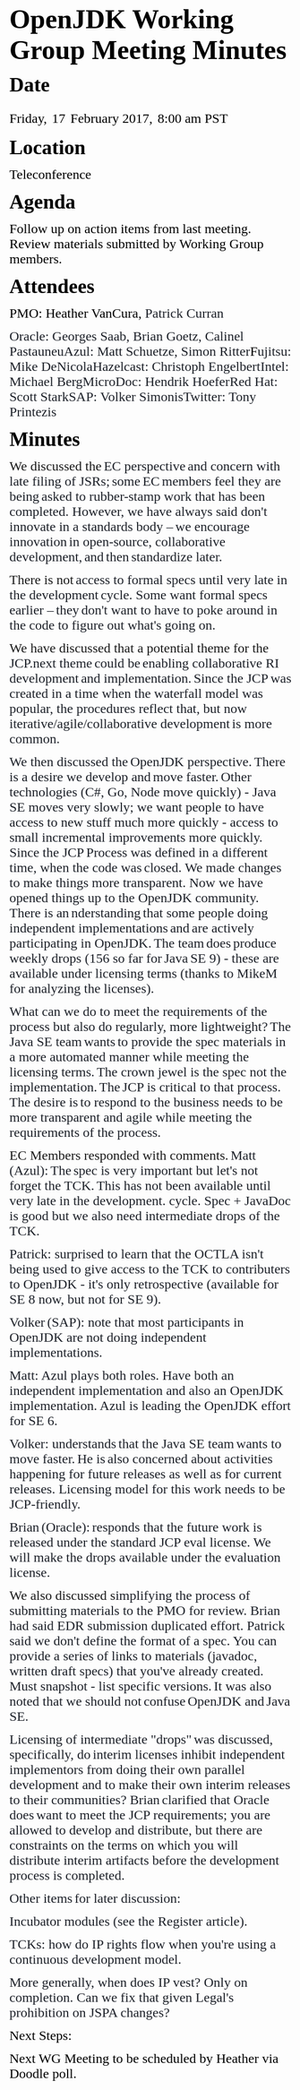 <font color="#000000"><font face="Times-Roman, serif"><font size="7" style="font-size: 36pt">**OpenJDK Working Group Meeting Minutes**</font></font></font>

<font color="#000000"><font face="Times-Roman, serif"><font size="6" style="font-size: 27pt">**Date**</font></font></font>

<font color="#000000"><font face="Times-Roman, serif"><font size="6" style="font-size: 27pt"><font size="5" style="font-size: 18pt"><span style="font-weight: normal">Fri</span></font><font size="5" style="font-size: 18pt"><span style="font-weight: normal">day,</span></font> <font size="5" style="font-size: 18pt"><span style="font-weight: normal">17</span></font> <font size="5" style="font-size: 18pt"><span style="font-weight: normal">February 2017,</span></font> <font size="5" style="font-size: 18pt"><span style="font-weight: normal">8</span></font><font size="5" style="font-size: 18pt"><span style="font-weight: normal">:00 am PST</span></font></font></font></font>

<font color="#000000"><font face="Times-Roman, serif"><font size="6" style="font-size: 27pt">**Location**</font></font></font>

<font color="#000000"><font face="Times-Roman, serif"><font size="5" style="font-size: 18pt">Teleconference</font></font></font>

<font color="#000000"><font face="Times-Roman, serif"><font size="6" style="font-size: 27pt">**Agenda**</font></font></font>

<span style="font-variant: normal"><font color="#000000"><font face="Times-Roman, serif"><font size="5" style="font-size: 18pt"><span style="letter-spacing: normal"><span style="font-style: normal"><span style="font-weight: normal">Follow up on action items from last meeting. Review materials submitted by Working Group members.</span></span></span></font></font></font></span>

<font color="#000000"><font face="Times-Roman, serif"><font size="6" style="font-size: 27pt">**Attendees**</font></font></font>

<font color="#000000"><font face="Times-Roman, serif"><font size="5" style="font-size: 18pt">PMO: Heather VanCura, <font color="#1d2129"><font face="Times New Roman, serif">Patrick Curran</font></font></font></font></font>

<font color="#000000"><font face="Times-Roman, serif"><font size="5" style="font-size: 18pt"><font color="#1d2129"><font face="Times New Roman, serif">Oracle: Georges</font></font> <font color="#1d2129"><font face="Times New Roman, serif">Saab</font></font><font color="#1d2129"><font face="Times New Roman, serif">, Brian</font></font> <font color="#1d2129"><font face="Times New Roman, serif">Goetz</font></font><font color="#1d2129"><font face="Times New Roman, serif">, Calinel</font></font> <font color="#1d2129"><font face="Times New Roman, serif">Pastauneu</font></font><font color="#1d2129"><font face="Times New Roman, serif">Azul: Matt Schuetze, Simon Ritter</font></font><font face="Times New Roman, serif">F</font><font color="#1d2129"><font face="Times New Roman, serif">ujitsu: Mike DeNicola</font></font><font color="#1d2129"><font face="Times New Roman, serif">Hazelcast: Christoph Engelbert</font></font><font color="#1d2129"><font face="Times New Roman, serif">Intel: Michael Berg</font></font><font color="#1d2129"><font face="Times New Roman, serif">MicroDoc: Hendrik Hoefer</font></font><font color="#1d2129"><font face="Times New Roman, serif">Red Hat: Scott Stark</font></font><font color="#1d2129"><font face="Times New Roman, serif">SAP: Volker Simonis</font></font><font color="#1d2129"><font face="Times New Roman, serif">Twitter: Tony Printezis</font></font></font></font></font>

<font color="#000000"><font face="Times-Roman, serif"><font size="6" style="font-size: 27pt">**Minutes**</font></font></font>

<font face="Times New Roman, serif"><font size="5" style="font-size: 18pt">We discussed the</font></font> <span style="font-variant: normal"><font color="#1d2129"><font face="Times New Roman, serif"><font size="5" style="font-size: 18pt"><span style="letter-spacing: normal"><span style="font-style: normal"><span style="font-weight: normal">EC perspective</span></span></span></font></font></font></span> <span style="font-variant: normal"><font color="#1d2129"><font face="Times New Roman, serif"><font size="5" style="font-size: 18pt"><span style="letter-spacing: normal"><span style="font-style: normal"><span style="font-weight: normal">and c</span></span></span></font></font></font></span><span style="font-variant: normal"><font color="#1d2129"><font face="Times New Roman, serif"><font size="5" style="font-size: 18pt"><span style="letter-spacing: normal"><span style="font-style: normal"><span style="font-weight: normal">oncern with late filing of JSRs;</span></span></span></font></font></font></span> <span style="font-variant: normal"><font color="#1d2129"><font face="Times New Roman, serif"><font size="5" style="font-size: 18pt"><span style="letter-spacing: normal"><span style="font-style: normal"><span style="font-weight: normal">some</span></span></span></font></font></font></span> <span style="font-variant: normal"><font color="#1d2129"><font face="Times New Roman, serif"><font size="5" style="font-size: 18pt"><span style="letter-spacing: normal"><span style="font-style: normal"><span style="font-weight: normal">EC</span></span></span></font></font></font></span> <span style="font-variant: normal"><font color="#1d2129"><font face="Times New Roman, serif"><font size="5" style="font-size: 18pt"><span style="letter-spacing: normal"><span style="font-style: normal"><span style="font-weight: normal">members feel they are being</span></span></span></font></font></font></span> <span style="font-variant: normal"><font color="#1d2129"><font face="Times New Roman, serif"><font size="5" style="font-size: 18pt"><span style="letter-spacing: normal"><span style="font-style: normal"><span style="font-weight: normal">asked to rubber-stamp work that has been completed. However, we have always said don't innovate in a standards body –</span></span></span></font></font></font></span> <span style="font-variant: normal"><font color="#1d2129"><font face="Times New Roman, serif"><font size="5" style="font-size: 18pt"><span style="letter-spacing: normal"><span style="font-style: normal"><span style="font-weight: normal">we encourage</span></span></span></font></font></font></span> <span style="font-variant: normal"><font color="#1d2129"><font face="Times New Roman, serif"><font size="5" style="font-size: 18pt"><span style="letter-spacing: normal"><span style="font-style: normal"><span style="font-weight: normal">innovat</span></span></span></font></font></font></span><span style="font-variant: normal"><font color="#1d2129"><font face="Times New Roman, serif"><font size="5" style="font-size: 18pt"><span style="letter-spacing: normal"><span style="font-style: normal"><span style="font-weight: normal">ion</span></span></span></font></font></font></span> <span style="font-variant: normal"><font color="#1d2129"><font face="Times New Roman, serif"><font size="5" style="font-size: 18pt"><span style="letter-spacing: normal"><span style="font-style: normal"><span style="font-weight: normal">in open-source, collaborative development</span></span></span></font></font></font></span><span style="font-variant: normal"><font color="#1d2129"><font face="Times New Roman, serif"><font size="5" style="font-size: 18pt"><span style="letter-spacing: normal"><span style="font-style: normal"><span style="font-weight: normal">,</span></span></span></font></font></font></span> <span style="font-variant: normal"><font color="#1d2129"><font face="Times New Roman, serif"><font size="5" style="font-size: 18pt"><span style="letter-spacing: normal"><span style="font-style: normal"><span style="font-weight: normal">and</span></span></span></font></font></font></span> <span style="font-variant: normal"><font color="#1d2129"><font face="Times New Roman, serif"><font size="5" style="font-size: 18pt"><span style="letter-spacing: normal"><span style="font-style: normal"><span style="font-weight: normal">then</span></span></span></font></font></font></span> <span style="font-variant: normal"><font color="#1d2129"><font face="Times New Roman, serif"><font size="5" style="font-size: 18pt"><span style="letter-spacing: normal"><span style="font-style: normal"><span style="font-weight: normal">standardize later.</span></span></span></font></font></font></span>  

<font face="Times New Roman, serif"><font size="5" style="font-size: 18pt">There is not</font></font> <span style="font-variant: normal"><font color="#1d2129"><font face="Times New Roman, serif"><font size="5" style="font-size: 18pt"><span style="letter-spacing: normal"><span style="font-style: normal"><span style="font-weight: normal">access to formal specs until very late in</span></span></span></font></font></font></span> <span style="font-variant: normal"><font color="#1d2129"><font face="Times New Roman, serif"><font size="5" style="font-size: 18pt"><span style="letter-spacing: normal"><span style="font-style: normal"><span style="font-weight: normal">the development</span></span></span></font></font></font></span> <span style="font-variant: normal"><font color="#1d2129"><font face="Times New Roman, serif"><font size="5" style="font-size: 18pt"><span style="letter-spacing: normal"><span style="font-style: normal"><span style="font-weight: normal">cycle. Some want formal specs earlier –</span></span></span></font></font></font></span> <span style="font-variant: normal"><font color="#1d2129"><font face="Times New Roman, serif"><font size="5" style="font-size: 18pt"><span style="letter-spacing: normal"><span style="font-style: normal"><span style="font-weight: normal">they</span></span></span></font></font></font></span> <span style="font-variant: normal"><font color="#1d2129"><font face="Times New Roman, serif"><font size="5" style="font-size: 18pt"><span style="letter-spacing: normal"><span style="font-style: normal"><span style="font-weight: normal">don't want to have to poke around in the code to figure out what's going on.</span></span></span></font></font></font></span>  

<font face="Times New Roman, serif"><font size="5" style="font-size: 18pt">We have discussed that a potential theme for the</font></font> <span style="font-variant: normal"><font color="#1d2129"><font face="Times New Roman, serif"><font size="5" style="font-size: 18pt"><span style="letter-spacing: normal"><span style="font-style: normal"><span style="font-weight: normal">JCP.next theme</span></span></span></font></font></font></span> <span style="font-variant: normal"><font color="#1d2129"><font face="Times New Roman, serif"><font size="5" style="font-size: 18pt"><span style="letter-spacing: normal"><span style="font-style: normal"><span style="font-weight: normal">could be</span></span></span></font></font></font></span> <span style="font-variant: normal"><font color="#1d2129"><font face="Times New Roman, serif"><font size="5" style="font-size: 18pt"><span style="letter-spacing: normal"><span style="font-style: normal"><span style="font-weight: normal">enabling collaborative RI dev</span></span></span></font></font></font></span><span style="font-variant: normal"><font color="#1d2129"><font face="Times New Roman, serif"><font size="5" style="font-size: 18pt"><span style="letter-spacing: normal"><span style="font-style: normal"><span style="font-weight: normal">elopment</span></span></span></font></font></font></span> <span style="font-variant: normal"><font color="#1d2129"><font face="Times New Roman, serif"><font size="5" style="font-size: 18pt"><span style="letter-spacing: normal"><span style="font-style: normal"><span style="font-weight: normal">and implementation.</span></span></span></font></font></font></span> <span style="font-variant: normal"><font color="#1d2129"><font face="Times New Roman, serif"><font size="5" style="font-size: 18pt"><span style="letter-spacing: normal"><span style="font-style: normal"><span style="font-weight: normal">Since the JCP</span></span></span></font></font></font></span> <span style="font-variant: normal"><font color="#1d2129"><font face="Times New Roman, serif"><font size="5" style="font-size: 18pt"><span style="letter-spacing: normal"><span style="font-style: normal"><span style="font-weight: normal">was created in a time when the waterfall model was</span></span></span></font></font></font></span> <span style="font-variant: normal"><font color="#1d2129"><font face="Times New Roman, serif"><font size="5" style="font-size: 18pt"><span style="letter-spacing: normal"><span style="font-style: normal"><span style="font-weight: normal">popular, the procedures reflect that, but now</span></span></span></font></font></font></span> <span style="font-variant: normal"><font color="#1d2129"><font face="Times New Roman, serif"><font size="5" style="font-size: 18pt"><span style="letter-spacing: normal"><span style="font-style: normal"><span style="font-weight: normal">iterative/agile/collaborative development</span></span></span></font></font></font></span> <span style="font-variant: normal"><font color="#1d2129"><font face="Times New Roman, serif"><font size="5" style="font-size: 18pt"><span style="letter-spacing: normal"><span style="font-style: normal"><span style="font-weight: normal">is more common.</span></span></span></font></font></font></span>  

<span style="font-variant: normal"><font color="#1d2129"><font face="Times New Roman, serif"><font size="5" style="font-size: 18pt"><span style="letter-spacing: normal"><span style="font-style: normal"><span style="font-weight: normal">We then discussed the</span></span></span></font></font></font></span> <span style="font-variant: normal"><font color="#1d2129"><font face="Times New Roman, serif"><font size="5" style="font-size: 18pt"><span style="letter-spacing: normal"><span style="font-style: normal"><span style="font-weight: normal">OpenJDK perspective.</span></span></span></font></font></font></span> <span style="font-variant: normal"><font color="#1d2129"><font face="Times New Roman, serif"><font size="5" style="font-size: 18pt"><span style="letter-spacing: normal"><span style="font-style: normal"><span style="font-weight: normal">There is a desire we develop and</span></span></span></font></font></font></span> <span style="font-variant: normal"><font color="#1d2129"><font face="Times New Roman, serif"><font size="5" style="font-size: 18pt"><span style="letter-spacing: normal"><span style="font-style: normal"><span style="font-weight: normal">move faster.</span></span></span></font></font></font></span> <span style="font-variant: normal"><font color="#1d2129"><font face="Times New Roman, serif"><font size="5" style="font-size: 18pt"><span style="letter-spacing: normal"><span style="font-style: normal"><span style="font-weight: normal">O</span></span></span></font></font></font></span><span style="font-variant: normal"><font color="#1d2129"><font face="Times New Roman, serif"><font size="5" style="font-size: 18pt"><span style="letter-spacing: normal"><span style="font-style: normal"><span style="font-weight: normal">ther technologies (C#, Go, Node move quickly) - Java SE moves very slowly; we want people to have access to new stuff much more quickly - access to small incremental improvements more quickly.</span></span></span></font></font></font></span> <span style="font-variant: normal"><font color="#1d2129"><font face="Times New Roman, serif"><font size="5" style="font-size: 18pt"><span style="letter-spacing: normal"><span style="font-style: normal"><span style="font-weight: normal">Since the JCP</span></span></span></font></font></font></span> <span style="font-variant: normal"><font color="#1d2129"><font face="Times New Roman, serif"><font size="5" style="font-size: 18pt"><span style="letter-spacing: normal"><span style="font-style: normal"><span style="font-weight: normal">Process was defined in a different</span></span></span></font></font></font></span> <span style="font-variant: normal"><font color="#1d2129"><font face="Times New Roman, serif"><font size="5" style="font-size: 18pt"><span style="letter-spacing: normal"><span style="font-style: normal"><span style="font-weight: normal">time, when the code was</span></span></span></font></font></font></span> <span style="font-variant: normal"><font color="#1d2129"><font face="Times New Roman, serif"><font size="5" style="font-size: 18pt"><span style="letter-spacing: normal"><span style="font-style: normal"><span style="font-weight: normal">closed. We made changes to make things more transparent. Now we have opened things up to the OpenJDK community.</span></span></span></font></font></font></span> <span style="font-variant: normal"><font color="#1d2129"><font face="Times New Roman, serif"><font size="5" style="font-size: 18pt"><span style="letter-spacing: normal"><span style="font-style: normal"><span style="font-weight: normal">There is an</span></span></span></font></font></font></span> <span style="font-variant: normal"><font color="#1d2129"><font face="Times New Roman, serif"><font size="5" style="font-size: 18pt"><span style="letter-spacing: normal"><span style="font-style: normal"><span style="font-weight: normal">nderstand</span></span></span></font></font></font></span><span style="font-variant: normal"><font color="#1d2129"><font face="Times New Roman, serif"><font size="5" style="font-size: 18pt"><span style="letter-spacing: normal"><span style="font-style: normal"><span style="font-weight: normal">ing</span></span></span></font></font></font></span> <span style="font-variant: normal"><font color="#1d2129"><font face="Times New Roman, serif"><font size="5" style="font-size: 18pt"><span style="letter-spacing: normal"><span style="font-style: normal"><span style="font-weight: normal">that some people doing independent implementations</span></span></span></font></font></font></span> <span style="font-variant: normal"><font color="#1d2129"><font face="Times New Roman, serif"><font size="5" style="font-size: 18pt"><span style="letter-spacing: normal"><span style="font-style: normal"><span style="font-weight: normal">and</span></span></span></font></font></font></span> <span style="font-variant: normal"><font color="#1d2129"><font face="Times New Roman, serif"><font size="5" style="font-size: 18pt"><span style="letter-spacing: normal"><span style="font-style: normal"><span style="font-weight: normal">are actively participating in OpenJDK.</span></span></span></font></font></font></span> <span style="font-variant: normal"><font color="#1d2129"><font face="Times New Roman, serif"><font size="5" style="font-size: 18pt"><span style="letter-spacing: normal"><span style="font-style: normal"><span style="font-weight: normal">The team</span></span></span></font></font></font></span> <span style="font-variant: normal"><font color="#1d2129"><font face="Times New Roman, serif"><font size="5" style="font-size: 18pt"><span style="letter-spacing: normal"><span style="font-style: normal"><span style="font-weight: normal">do</span></span></span></font></font></font></span><span style="font-variant: normal"><font color="#1d2129"><font face="Times New Roman, serif"><font size="5" style="font-size: 18pt"><span style="letter-spacing: normal"><span style="font-style: normal"><span style="font-weight: normal">es</span></span></span></font></font></font></span> <span style="font-variant: normal"><font color="#1d2129"><font face="Times New Roman, serif"><font size="5" style="font-size: 18pt"><span style="letter-spacing: normal"><span style="font-style: normal"><span style="font-weight: normal">produce weekly drops (156 so far for</span></span></span></font></font></font></span> <span style="font-variant: normal"><font color="#1d2129"><font face="Times New Roman, serif"><font size="5" style="font-size: 18pt"><span style="letter-spacing: normal"><span style="font-style: normal"><span style="font-weight: normal">Java</span></span></span></font></font></font></span> <span style="font-variant: normal"><font color="#1d2129"><font face="Times New Roman, serif"><font size="5" style="font-size: 18pt"><span style="letter-spacing: normal"><span style="font-style: normal"><span style="font-weight: normal">SE 9) - these are available under licensing terms (thanks to MikeM for analyzing the licenses).</span></span></span></font></font></font></span>  

<span style="font-variant: normal"><font color="#1d2129"><font face="Times New Roman, serif"><font size="5" style="font-size: 18pt"><span style="letter-spacing: normal"><span style="font-style: normal"><span style="font-weight: normal">What can we do to meet the requirements of the process but also do regularly, more lightweight?</span></span></span></font></font></font></span> <span style="font-variant: normal"><font color="#1d2129"><font face="Times New Roman, serif"><font size="5" style="font-size: 18pt"><span style="letter-spacing: normal"><span style="font-style: normal"><span style="font-weight: normal">The Java SE team</span></span></span></font></font></font></span> <span style="font-variant: normal"><font color="#1d2129"><font face="Times New Roman, serif"><font size="5" style="font-size: 18pt"><span style="letter-spacing: normal"><span style="font-style: normal"><span style="font-weight: normal">want</span></span></span></font></font></font></span><span style="font-variant: normal"><font color="#1d2129"><font face="Times New Roman, serif"><font size="5" style="font-size: 18pt"><span style="letter-spacing: normal"><span style="font-style: normal"><span style="font-weight: normal">s</span></span></span></font></font></font></span> <span style="font-variant: normal"><font color="#1d2129"><font face="Times New Roman, serif"><font size="5" style="font-size: 18pt"><span style="letter-spacing: normal"><span style="font-style: normal"><span style="font-weight: normal">to provide the spec materials in a more automated manner while meeting the licensing terms.</span></span></span></font></font></font></span> <span style="font-variant: normal"><font color="#1d2129"><font face="Times New Roman, serif"><font size="5" style="font-size: 18pt"><span style="letter-spacing: normal"><span style="font-style: normal"><span style="font-weight: normal">T</span></span></span></font></font></font></span><span style="font-variant: normal"><font color="#1d2129"><font face="Times New Roman, serif"><font size="5" style="font-size: 18pt"><span style="letter-spacing: normal"><span style="font-style: normal"><span style="font-weight: normal">he crown jewel is the spec not the implementation.</span></span></span></font></font></font></span> <span style="font-variant: normal"><font color="#1d2129"><font face="Times New Roman, serif"><font size="5" style="font-size: 18pt"><span style="letter-spacing: normal"><span style="font-style: normal"><span style="font-weight: normal">The</span></span></span></font></font></font></span> <span style="font-variant: normal"><font color="#1d2129"><font face="Times New Roman, serif"><font size="5" style="font-size: 18pt"><span style="letter-spacing: normal"><span style="font-style: normal"><span style="font-weight: normal">JCP is critical to that process.</span></span></span></font></font></font></span> <span style="font-variant: normal"><font color="#1d2129"><font face="Times New Roman, serif"><font size="5" style="font-size: 18pt"><span style="letter-spacing: normal"><span style="font-style: normal"><span style="font-weight: normal">The desire is</span></span></span></font></font></font></span> <span style="font-variant: normal"><font color="#1d2129"><font face="Times New Roman, serif"><font size="5" style="font-size: 18pt"><span style="letter-spacing: normal"><span style="font-style: normal"><span style="font-weight: normal">to respond to the business needs to be more transparent and agile while meeting the requirements of the process.</span></span></span></font></font></font></span>

<font face="Times New Roman, serif"><font size="5" style="font-size: 18pt">EC Members responded with comments.</font></font> <span style="font-variant: normal"><font color="#1d2129"><font face="Times New Roman, serif"><font size="5" style="font-size: 18pt"><span style="letter-spacing: normal"><span style="font-style: normal"><span style="font-weight: normal">Matt</span></span></span></font></font></font></span> <span style="font-variant: normal"><font color="#1d2129"><font face="Times New Roman, serif"><font size="5" style="font-size: 18pt"><span style="letter-spacing: normal"><span style="font-style: normal"><span style="font-weight: normal">(</span></span></span></font></font></font></span><span style="font-variant: normal"><font color="#1d2129"><font face="Times New Roman, serif"><font size="5" style="font-size: 18pt"><span style="letter-spacing: normal"><span style="font-style: normal"><span style="font-weight: normal">Azul</span></span></span></font></font></font></span><span style="font-variant: normal"><font color="#1d2129"><font face="Times New Roman, serif"><font size="5" style="font-size: 18pt"><span style="letter-spacing: normal"><span style="font-style: normal"><span style="font-weight: normal">)</span></span></span></font></font></font></span><span style="font-variant: normal"><font color="#1d2129"><font face="Times New Roman, serif"><font size="5" style="font-size: 18pt"><span style="letter-spacing: normal"><span style="font-style: normal"><span style="font-weight: normal">:</span></span></span></font></font></font></span> <span style="font-variant: normal"><font color="#1d2129"><font face="Times New Roman, serif"><font size="5" style="font-size: 18pt"><span style="letter-spacing: normal"><span style="font-style: normal"><span style="font-weight: normal">The</span></span></span></font></font></font></span> <span style="font-variant: normal"><font color="#1d2129"><font face="Times New Roman, serif"><font size="5" style="font-size: 18pt"><span style="letter-spacing: normal"><span style="font-style: normal"><span style="font-weight: normal">spec is very important but let's not forget the TCK.</span></span></span></font></font></font></span> <span style="font-variant: normal"><font color="#1d2129"><font face="Times New Roman, serif"><font size="5" style="font-size: 18pt"><span style="letter-spacing: normal"><span style="font-style: normal"><span style="font-weight: normal">This h</span></span></span></font></font></font></span><span style="font-variant: normal"><font color="#1d2129"><font face="Times New Roman, serif"><font size="5" style="font-size: 18pt"><span style="letter-spacing: normal"><span style="font-style: normal"><span style="font-weight: normal">as not been available until very late in the dev</span></span></span></font></font></font></span><span style="font-variant: normal"><font color="#1d2129"><font face="Times New Roman, serif"><font size="5" style="font-size: 18pt"><span style="letter-spacing: normal"><span style="font-style: normal"><span style="font-weight: normal">elopment</span></span></span></font></font></font></span><span style="font-variant: normal"><font color="#1d2129"><font face="Times New Roman, serif"><font size="5" style="font-size: 18pt"><span style="letter-spacing: normal"><span style="font-style: normal"><span style="font-weight: normal">. cycle. Spec + JavaDoc is good but we also need intermediate drops of the TCK.</span></span></span></font></font></font></span>  

<span style="font-variant: normal"><font color="#1d2129"><font face="Times New Roman, serif"><font size="5" style="font-size: 18pt"><span style="letter-spacing: normal"><span style="font-style: normal"><span style="font-weight: normal">Patrick: surprised to learn that the OCTLA isn't being used to give access to the TCK to contributers to OpenJDK - it's only retrospective (available for SE 8 now, but not for SE 9).</span></span></span></font></font></font></span>  

<span style="font-variant: normal"><font color="#1d2129"><font face="Times New Roman, serif"><font size="5" style="font-size: 18pt"><span style="letter-spacing: normal"><span style="font-style: normal"><span style="font-weight: normal">Volker</span></span></span></font></font></font></span> <span style="font-variant: normal"><font color="#1d2129"><font face="Times New Roman, serif"><font size="5" style="font-size: 18pt"><span style="letter-spacing: normal"><span style="font-style: normal"><span style="font-weight: normal">(SAP)</span></span></span></font></font></font></span><span style="font-variant: normal"><font color="#1d2129"><font face="Times New Roman, serif"><font size="5" style="font-size: 18pt"><span style="letter-spacing: normal"><span style="font-style: normal"><span style="font-weight: normal">: note that most participants in OpenJDK are not doing independent implementations.</span></span></span></font></font></font></span>

<span style="font-variant: normal"><font color="#1d2129"><font face="Times New Roman, serif"><font size="5" style="font-size: 18pt"><span style="letter-spacing: normal"><span style="font-style: normal"><span style="font-weight: normal">Matt: Azul plays both roles. Have both an independent implementation and also an OpenJDK implementation. Azul is leading the OpenJDK effort for SE 6.</span></span></span></font></font></font></span>

<span style="font-variant: normal"><font color="#1d2129"><font face="Times New Roman, serif"><font size="5" style="font-size: 18pt"><span style="letter-spacing: normal"><span style="font-style: normal"><span style="font-weight: normal">Volker: understands</span></span></span></font></font></font></span> <span style="font-variant: normal"><font color="#1d2129"><font face="Times New Roman, serif"><font size="5" style="font-size: 18pt"><span style="letter-spacing: normal"><span style="font-style: normal"><span style="font-weight: normal">that the Java SE team</span></span></span></font></font></font></span> <span style="font-variant: normal"><font color="#1d2129"><font face="Times New Roman, serif"><font size="5" style="font-size: 18pt"><span style="letter-spacing: normal"><span style="font-style: normal"><span style="font-weight: normal">wants to move faster.</span></span></span></font></font></font></span> <span style="font-variant: normal"><font color="#1d2129"><font face="Times New Roman, serif"><font size="5" style="font-size: 18pt"><span style="letter-spacing: normal"><span style="font-style: normal"><span style="font-weight: normal">He is</span></span></span></font></font></font></span> <span style="font-variant: normal"><font color="#1d2129"><font face="Times New Roman, serif"><font size="5" style="font-size: 18pt"><span style="letter-spacing: normal"><span style="font-style: normal"><span style="font-weight: normal">also concerned about activities happening for future releases as well as for current releases. Licensing model for this work needs to be JCP-friendly.</span></span></span></font></font></font></span>

<span style="font-variant: normal"><font color="#1d2129"><font face="Times New Roman, serif"><font size="5" style="font-size: 18pt"><span style="letter-spacing: normal"><span style="font-style: normal"><span style="font-weight: normal">Brian</span></span></span></font></font></font></span> <span style="font-variant: normal"><font color="#1d2129"><font face="Times New Roman, serif"><font size="5" style="font-size: 18pt"><span style="letter-spacing: normal"><span style="font-style: normal"><span style="font-weight: normal">(Oracle):</span></span></span></font></font></font></span> <span style="font-variant: normal"><font color="#1d2129"><font face="Times New Roman, serif"><font size="5" style="font-size: 18pt"><span style="letter-spacing: normal"><span style="font-style: normal"><span style="font-weight: normal">responds that the future work is released under the standard JCP eval license. We will make the drops available under the evaluation license.</span></span></span></font></font></font></span>

<font face="Times New Roman, serif"><font size="5" style="font-size: 18pt">We also discussed s</font></font><span style="font-variant: normal"><font color="#1d2129"><font face="Times New Roman, serif"><font size="5" style="font-size: 18pt"><span style="letter-spacing: normal"><span style="font-style: normal"><span style="font-weight: normal">implifying the process of submitting materials to the PMO for review. Brian had said EDR submission duplicated effort. Patrick said we don't define the format of a spec. You can provide a series of links to materials (javadoc, written draft specs) that you've already created. Must snapshot - list specific versions.</span></span></span></font></font></font></span> <span style="font-variant: normal"><font color="#1d2129"><font face="Times New Roman, serif"><font size="5" style="font-size: 18pt"><span style="letter-spacing: normal"><span style="font-style: normal"><span style="font-weight: normal">It was also noted that we should not</span></span></span></font></font></font></span> <span style="font-variant: normal"><font color="#1d2129"><font face="Times New Roman, serif"><font size="5" style="font-size: 18pt"><span style="letter-spacing: normal"><span style="font-style: normal"><span style="font-weight: normal">confuse</span></span></span></font></font></font></span> <span style="font-variant: normal"><font color="#1d2129"><font face="Times New Roman, serif"><font size="5" style="font-size: 18pt"><span style="letter-spacing: normal"><span style="font-style: normal"><span style="font-weight: normal">Open</span></span></span></font></font></font></span><span style="font-variant: normal"><font color="#1d2129"><font face="Times New Roman, serif"><font size="5" style="font-size: 18pt"><span style="letter-spacing: normal"><span style="font-style: normal"><span style="font-weight: normal">JDK and</span></span></span></font></font></font></span> <span style="font-variant: normal"><font color="#1d2129"><font face="Times New Roman, serif"><font size="5" style="font-size: 18pt"><span style="letter-spacing: normal"><span style="font-style: normal"><span style="font-weight: normal">Java</span></span></span></font></font></font></span> <span style="font-variant: normal"><font color="#1d2129"><font face="Times New Roman, serif"><font size="5" style="font-size: 18pt"><span style="letter-spacing: normal"><span style="font-style: normal"><span style="font-weight: normal">SE.</span></span></span></font></font></font></span>  

<span style="font-variant: normal"><font color="#1d2129"><font face="Times New Roman, serif"><font size="5" style="font-size: 18pt"><span style="letter-spacing: normal"><span style="font-style: normal"><span style="font-weight: normal">Licensing of intermediate "drops"</span></span></span></font></font></font></span> <span style="font-variant: normal"><font color="#1d2129"><font face="Times New Roman, serif"><font size="5" style="font-size: 18pt"><span style="letter-spacing: normal"><span style="font-style: normal"><span style="font-weight: normal">was discussed, specifically, do</span></span></span></font></font></font></span> <span style="font-variant: normal"><font color="#1d2129"><font face="Times New Roman, serif"><font size="5" style="font-size: 18pt"><span style="letter-spacing: normal"><span style="font-style: normal"><span style="font-weight: normal">interim licenses inhibit independent implementors from doing their own parallel development and to make their own interim releases to their communities? Brian</span></span></span></font></font></font></span> <span style="font-variant: normal"><font color="#1d2129"><font face="Times New Roman, serif"><font size="5" style="font-size: 18pt"><span style="letter-spacing: normal"><span style="font-style: normal"><span style="font-weight: normal">clarified that Oracle</span></span></span></font></font></font></span> <span style="font-variant: normal"><font color="#1d2129"><font face="Times New Roman, serif"><font size="5" style="font-size: 18pt"><span style="letter-spacing: normal"><span style="font-style: normal"><span style="font-weight: normal"></span></span></span></font></font></font></span> <span style="font-variant: normal"><font color="#1d2129"><font face="Times New Roman, serif"><font size="5" style="font-size: 18pt"><span style="letter-spacing: normal"><span style="font-style: normal"><span style="font-weight: normal">does</span></span></span></font></font></font></span> <span style="font-variant: normal"><font color="#1d2129"><font face="Times New Roman, serif"><font size="5" style="font-size: 18pt"><span style="letter-spacing: normal"><span style="font-style: normal"><span style="font-weight: normal">want to meet the JCP requirements; you are allowed to develop and distribute, but there are constraints on the terms on which you will distribute interim artifacts before the development process is completed.</span></span></span></font></font></font></span>  

<span style="font-variant: normal"><font color="#1d2129"><font face="Times New Roman, serif"><font size="5" style="font-size: 18pt"><span style="letter-spacing: normal"><span style="font-style: normal"><span style="font-weight: normal">Other items</span></span></span></font></font></font></span> <span style="font-variant: normal"><font color="#1d2129"><font face="Times New Roman, serif"><font size="5" style="font-size: 18pt"><span style="letter-spacing: normal"><span style="font-style: normal"><span style="font-weight: normal">for later discussion:</span></span></span></font></font></font></span>  

<span style="font-variant: normal"><font color="#1d2129"><font face="Times New Roman, serif"><font size="5" style="font-size: 18pt"><span style="letter-spacing: normal"><span style="font-style: normal"><span style="font-weight: normal">Incubator modules (see the Register article).</span></span></span></font></font></font></span>  

<span style="font-variant: normal"><font color="#1d2129"><font face="Times New Roman, serif"><font size="5" style="font-size: 18pt"><span style="letter-spacing: normal"><span style="font-style: normal"><span style="font-weight: normal">TCKs: how do IP rights flow when you're using a continuous development model.</span></span></span></font></font></font></span>  

<span style="font-variant: normal"><font color="#1d2129"><font face="Times New Roman, serif"><font size="5" style="font-size: 18pt"><span style="letter-spacing: normal"><span style="font-style: normal"><span style="font-weight: normal">M</span></span></span></font></font></font></span><span style="font-variant: normal"><font color="#1d2129"><font face="Times New Roman, serif"><font size="5" style="font-size: 18pt"><span style="letter-spacing: normal"><span style="font-style: normal"><span style="font-weight: normal">ore generally, when does IP vest? Only on completion. Can we fix that given Legal's prohibition on JSPA changes?</span></span></span></font></font></font></span>

<font color="#000000"><font face="Times-Roman, serif"><font size="5" style="font-size: 18pt">Next Steps:</font></font></font>

<font color="#000000"><font face="Times-Roman, serif"><font size="5" style="font-size: 18pt">Next WG Meeting to be scheduled by Heather via Doodle poll.</font></font></font>